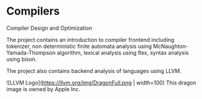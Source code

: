 # Compilers
Compiler Design and Optimization

The project contains an introduction to compiler frontend including tokenizer, non deterministic finite automata analysis using 
 McNaughton-Yamada-Thompson algorithm, lexical analysis using flex, syntax analysis using bison.

The project also contains backend analysis of languages using LLVM.

![LLVM Logo](https://llvm.org/img/DragonFull.png | width=100)
This dragon image is owned by Apple Inc. 
